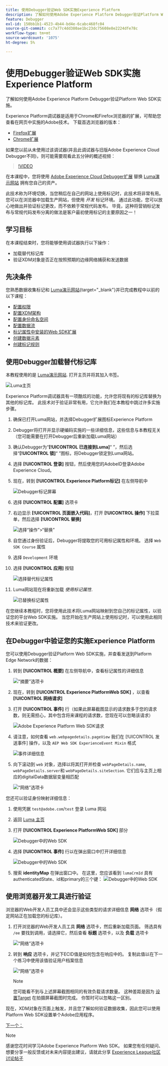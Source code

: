 ```yaml
---
title: 使用Debugger验证Web SDK实施Experience Platform
description: 了解如何使用Adobe Experience Platform Debugger验证Platform Web SDK实施。 本课程是“使用Web SDK实施Adobe Experience Cloud”教程的一部分。
feature: Debugger
exl-id: 150bb1b1-4523-4b44-bd4e-6cabc468fc04
source-git-commit: cc7a77c4dd380ae1bc23dc75608e8e2224dfe78c
workflow-type: tm+mt
source-wordcount: '1075'
ht-degree: 5%

---
```


# 使用Debugger验证Web SDK实施Experience Platform

了解如何使用Adobe Experience Platform Debugger验证Platform Web SDK实施。

Experience Platform调试器是适用于Chrome和Firefox浏览器的扩展，可帮助您查看在网页中实施的Adobe技术。 下载首选浏览器的版本：

* [Firefox扩展](https://addons.mozilla.org/zh-CN/firefox/addon/adobe-experience-platform-dbg/)
* [Chrome扩展](https://chrome.google.com/webstore/detail/adobe-experience-platform/bfnnokhpnncpkdmbokanobigaccjkpob)

如果您以前从未使用过该调试器(并且此调试器与旧版Adobe Experience Cloud Debugger不同)，则可能需要观看此五分钟的概述视频：

>[!VIDEO](https://video.tv.adobe.com/v/32156?quality=12&learn=on)

在本课程中，您将使用 [Adobe Experience Cloud Debugger扩展](https://chrome.google.com/webstore/detail/adobe-experience-cloud-de/ocdmogmohccmeicdhlhhgepeaijenapj) 替换 [Luma演示网站](https://luma.enablementadobe.com/content/luma/us/en.html) 拥有您自己的资产。

此技术称为环境切换，当您稍后在自己的网站上使用标记时，此技术将非常有用。 您可以在浏览器中加载生产网站，但使用 *开发* 标记环境。 通过此功能，您可以放心地做出并验证标记更改，而不依赖于常规代码发布。 毕竟，这种将营销标记发布与常规代码发布分离的做法是客户最初使用标记的主要原因之一！

## 学习目标

在本课程结束时，您将能够使用调试器执行以下操作：

* 加载替代标记库
* 验证XDM对象是否正在按照预期的边缘网络捕获和发送数据

## 先决条件

您熟悉数据收集标记和 [Luma演示网站](https://luma.enablementadobe.com/content/luma/us/en.html){target=&quot;_blank&quot;}并已完成教程中以前的以下课程：

* [配置权限](configure-permissions.md)
* [配置XDM架构](configure-schemas.md)
* [配置身份命名空间](configure-identities.md)
* [配置数据流](configure-datastream.md)
* [标记属性中安装的Web SDK扩展](install-web-sdk.md)
* [创建数据元素](create-data-elements.md)
* [创建标记规则](create-tag-rule.md)


## 使用Debugger加载替代标记库

本教程使用的是 [Luma演示网站](https://luma.enablementadobe.com/content/luma/us/en.html). 打开主页并将其加入书签。

![Luma主页](assets/validate-luma-site.png)

Experience Platform调试器具有一项酷炫的功能，允许您将现有的标记库替换为其他的标记库。 此技术对于验证非常有用，它允许我们在本教程中跳过许多实施步骤。

1. 确保已打开Luma网站，并选择Debugger扩展图标Experience Platform
1. Debugger将打开并显示硬编码实施的一些详细信息，这些信息与本教程无关（您可能需要在打开Debugger后重新加载Luma网站）
1. 确认Debugger为“**[!UICONTROL 已连接到Luma]**“ ”，然后选择“**[!UICONTROL 锁]**“ ”图标，将Debugger锁定到Luma网站。
1. 选择 **[!UICONTROL 登录]** 按钮，然后使用您的AdobeID登录Adobe Experience Cloud。
1. 现在，转到 **[!UICONTROL Experience Platform标记]** 在左侧导航中

   ![Debugger标记屏幕](assets/validate-launch-screen.png)

1. 选择 **[!UICONTROL 配置]** 选项卡
1. 右边显示 **[!UICONTROL 页面嵌入代码]**，打开 **[!UICONTROL 操作]** 下拉菜单，然后选择 **[!UICONTROL 替换]**

   ![选择“操作”>“替换”](assets/validate-switch-environment.png)

1. 自您通过身份验证后，Debugger将提取您的可用标记属性和环境。 选择 `Web SDK Course` 属性
1. 选择 `Development` 环境
1. 选择 **[!UICONTROL 应用]** 按钮

   ![选择替代标记属性](assets/validate-switch-selection.png)

1. Luma网站现在将重新加载 _使用标记属性_.

   ![已替换标记属性](assets/validate-switch-success.png)

在您继续本教程时，您将使用此技术将Luma网站映射到您自己的标记属性，以验证您的平台Web SDK实施。 当您开始在生产网站上使用标记时，可以使用此相同技术来验证更改。

## 在Debugger中验证您的实施Experience Platform

您可以使用Debugger验证Platform Web SDK实施，并查看发送到Platform Edge Network的数据：

1. 转到 **[!UICONTROL 概要]** 在左侧导航中，查看标记属性的详细信息

   ![“摘要”选项卡](assets/validate-summary.png)

1. 现在，转到 **[!UICONTROL Experience PlatformWeb SDK]** ，以查看 **[!UICONTROL 网络请求]**
1. 打开 **[!UICONTROL 事件]** 行（如果此屏幕截图显示的请求数多于您的请求数，则无需担心，其中包含将来课程的请求数，您现在可以忽略该请求）

   ![Adobe Experience Platform Web SDK请求](assets/validate-aep-screen.png)

1. 请注意，如何查看 `web.webpagedetails.pageView` 我们在 [!UICONTROL 发送事件] 操作，以及 `AEP Web SDK ExperienceEvent Mixin` 格式

   ![事件详细信息](assets/validate-event-pageViews.png)

1. 向下滚动到 `web` 对象，选择以将其打开并检查 `webPageDetails.name`, `webPageDetails.server`和 `webPageDetails.siteSection`. 它们应与主页上相应的digitalData数据层变量相匹配

   ![“网络”选项卡](assets/validate-xdm-content.png)

您还可以验证身份映射详细信息：

1. 使用凭据 `test@adobe.com`/`test` 登录 Luma 网站

1. 返回 [Luma 主页](https://luma.enablementadobe.com/content/luma/us/en.html)

1. 打开 **[!UICONTROL Experience PlatformWeb SDK]** 部分

   ![Debugger中的Web SDK](assets/identity-debugger-websdk-dark.png)

1. 选择 **[!UICONTROL 事件]** 行以在弹出窗口中打开详细信息

   ![Debugger中的Web SDK](assets/identity-deugger-websdk-event-dark.png)

1. 搜索 **identityMap** 在弹出窗口中。 在这里，您应该看到 `lumaCrmId` 具有authenticatedState、id和primary的三个键：
   ![Debugger中的Web SDK](assets/identity-deugger-websdk-event-lumaCrmId-dark.png)


## 使用浏览器开发工具进行验证

浏览器的Web开发人员工具中还会显示这些类型的请求详细信息 **网络** 选项卡（假定网站正在加载您的标记库）。

1. 打开浏览器的Web开发人员工具 **网络** 选项卡，然后重新加载页面。 筛选具有 `/ee` 要找到调用，请选择它，然后查看 **标题** 选项卡，以及 **负载** 选项卡

   ![“网络”选项卡](assets/validate-dev-console.png)

1. 转到 **响应** 选项卡，并记下ECID值是如何包含在响应中的。 复制此值以在下一个练习中使用该值验证用户档案信息

   ![“网络”选项卡](assets/validate-dev-console-ecid.png)

   >[!NOTE]
   >
   >    您可能看不到与上述屏幕截图相同的有效负载请求数量。 这种差距是因为 [设置Target](setup-target.md) 在拍摄屏幕截图时完成。 你暂时可以忽略这一区别。

现在，XDM对象在页面上触发，并且您了解如何验证数据收集，因此您可以使用Platform Web SDK设置单个Adobe应用程序。

[下一个： ](setup-experience-platform.md)

>[!NOTE]
>
>感谢您花时间学习Adobe Experience Platform Web SDK。 如果您有任何疑问、想要分享一般反馈或对未来内容提出建议，请就此分享 [Experience League社区讨论帖子](https://experienceleaguecommunities.adobe.com/t5/adobe-experience-platform-launch/tutorial-discussion-implement-adobe-experience-cloud-with-web/td-p/444996)
